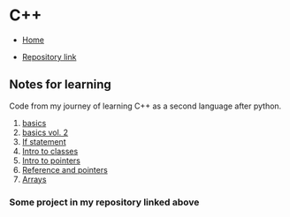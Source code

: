 # C++

- [Home](/index)

- [Repository link](https://github.com/Medochikita/Cplusplus-projects)

## Notes for learning

Code from my journey of learning C++ as a second language after python. <br>

1. [basics](basics) <br>
2. [basics vol. 2](basics2) <br>
3. [If statement](ifstatement) <br>
4. [Intro to classes](introtoclasses) <br>
5. [Intro to pointers](introtopointers) <br>
6. [Reference and pointers](referenceandpointers) <br>
7. [Arrays](arrays) <br>

### Some project in my repository linked above